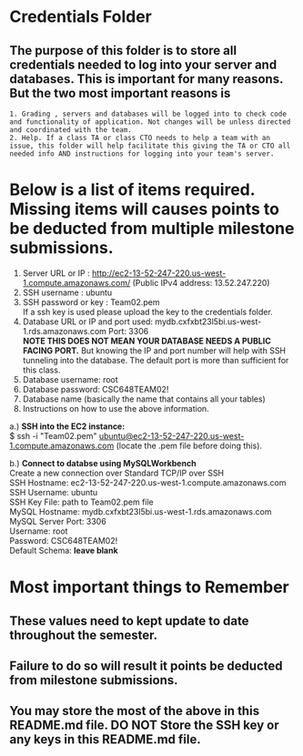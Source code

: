 # Credentials Folder

## The purpose of this folder is to store all credentials needed to log into your server and databases. This is important for many reasons. But the two most important reasons is
    1. Grading , servers and databases will be logged into to check code and functionality of application. Not changes will be unless directed and coordinated with the team.
    2. Help. If a class TA or class CTO needs to help a team with an issue, this folder will help facilitate this giving the TA or CTO all needed info AND instructions for logging into your team's server. 


# Below is a list of items required. Missing items will causes points to be deducted from multiple milestone submissions.

1. Server URL or IP :  http://ec2-13-52-247-220.us-west-1.compute.amazonaws.com/ (Public IPv4 address: 13.52.247.220) 
2. SSH username : ubuntu
3. SSH password or key : Team02.pem
    <br> If a ssh key is used please upload the key to the credentials folder.
4. Database URL or IP and port used: mydb.cxfxbt23l5bi.us-west-1.rds.amazonaws.com Port: 3306
    <br><strong> NOTE THIS DOES NOT MEAN YOUR DATABASE NEEDS A PUBLIC FACING PORT.</strong> But knowing the IP and port number will help with SSH tunneling into the database. The default port is more than sufficient for this class.
5. Database username: root
6. Database password: CSC648TEAM02!
7. Database name (basically the name that contains all your tables)
8. Instructions on how to use the above information.

a.) **SSH into the EC2 instance:**<br>
$ ssh -i "Team02.pem" ubuntu@ec2-13-52-247-220.us-west-1.compute.amazonaws.com (locate the .pem file before doing this).<br>

b.) **Connect to databse using MySQLWorkbench** <br>
Create a new connection over Standard TCP/IP over SSH<br>
SSH Hostname: ec2-13-52-247-220.us-west-1.compute.amazonaws.com<br>
SSH Username: ubuntu<br>
SSH Key File: path to Team02.pem file<br>
MySQL Hostname: mydb.cxfxbt23l5bi.us-west-1.rds.amazonaws.com<br>
MySQL Server Port: 3306<br>
Username: root<br>
Password: CSC648TEAM02!<br>
Default Schema: **leave blank**


# Most important things to Remember
## These values need to kept update to date throughout the semester. <br>
## <strong>Failure to do so will result it points be deducted from milestone submissions.</strong><br>
## You may store the most of the above in this README.md file. DO NOT Store the SSH key or any keys in this README.md file.
